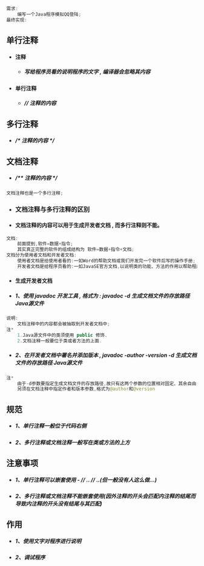 ```java
需求:
    编写一个Java程序模拟QQ登陆;
最终实现:
```

## 单行注释

* #### 注释

  * ##### 写给程序员看的说明程序的文字 , 编译器会忽略其内容
* #### 单行注释

  * ##### // 注释的内容

## 多行注释

* ##### /\* 注释的内容 \*/

## 文档注释

* ##### /\*\* 注释的内容 \*/

```java
文档注释也是一个多行注释;
```

* ### 文档注释与多行注释的区别
* #### 文档注释的内容可以用于生成开发者文档 , 而多行注释则不能。

```java
文档:
    前面提到,软件=数据+指令;
    其实真正完整的软件的组成结构为 软件=数据+指令+文档;
文档分为使用者文档和开发者文档:
    使用者文档是给使用者看的:一如Word的帮助文档或我们开发完一个软件后写的操作手册;
    开发者文档是给程序员看的:一如JavaSE官方文档,以说明类的功能、方法的作用以帮助程序员进行软件开发;
```

* #### 生成开发者文档
* ##### 1、使用 javadoc 开发工具 , 格式为 : javadoc -d 生成文档文件的存放路径 Java源文件

```java
说明:
    文档注释中的内容都会被抽取到开发者文档中;
注*
    1.Java源文件中的类须使用 public 修饰.
    2.文档注释一般要位于类或者方法的上面.
```

* ##### 2、在开发者文档中署名并添加版本 , javadoc -author -version -d 生成文档文件的存放路径 Java源文件

```java
注*
    由于-d参数要指定生成文档文件的存放路径,故只有这两个参数的位置相对固定、其余自由.
    另须在文档注释中指定作者和版本参数,格式为@author和@version
```

## 规范

* ##### 1、单行注释一般位于代码右侧
* ##### 2、多行注释或文档注释一般写在类或方法的上方

## 注意事项

* ##### 1、单行注释可以嵌套使用 - // .. // ..\(但一般没有人这么做...\)
* ##### 2、多行注释或文档注释不能嵌套使用\(因外注释的开头会匹配内注释的结尾而导致内注释的开头没有结尾与其匹配\)

## 作用

* ##### 1、使用文字对程序进行说明
* ##### 2、调试程序

##### 



